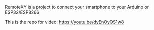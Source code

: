 RemoteXY is a project to connect your smartphone to your Arduino or ESP32/ESP8266

This is the repo for video: https://youtu.be/dyEnOyQS1w8

